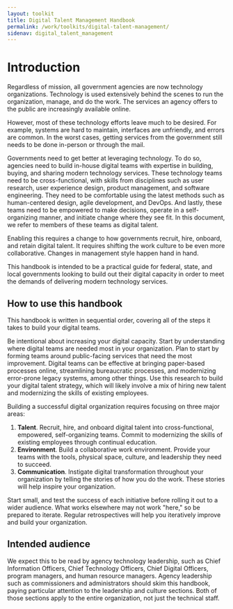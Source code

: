 ```yaml
---
layout: toolkit
title: Digital Talent Management Handbook
permalink: /work/toolkits/digital-talent-management/
sidenav: digital_talent_management
---
```

# Introduction

Regardless of mission, all government agencies are now technology organizations. Technology is used extensively behind the scenes to run the organization, manage, and do the work. The services an agency offers to the public are increasingly available online.

However, most of these technology efforts leave much to be desired. For example, systems are hard to maintain, interfaces are unfriendly, and errors are common. In the worst cases, getting services from the government still needs to be done in-person or through the mail.

Governments need to get better at leveraging technology. To do so, agencies need to build in-house digital teams with expertise in building, buying, and sharing modern technology services. These technology teams need to be cross-functional, with skills from disciplines such as user research, user experience design, product management, and software engineering. They need to be comfortable using the latest methods such as human-centered design, agile development, and DevOps. And lastly, these teams need to be empowered to make decisions, operate in a self-organizing manner, and initiate change where they see fit. In this document, we refer to members of these teams as digital talent.

Enabling this requires a change to how governments recruit, hire, onboard, and retain digital talent. It requires shifting the work culture to be even more collaborative. Changes in management style happen hand in hand.

This handbook is intended to be a practical guide for federal, state, and local governments looking to build out their digital capacity in order to meet the demands of delivering modern technology services.

## How to use this handbook

This handbook is written in sequential order, covering all of the steps it takes to build your digital teams.

Be intentional about increasing your digital capacity. Start by understanding where digital teams are needed most in your organization. Plan to start by forming teams around public-facing services that need the most improvement. Digital teams can be effective at bringing paper-based processes online, streamlining bureaucratic processes, and modernizing error-prone legacy systems, among other things. Use this research to build your digital talent strategy, which will likely involve a mix of hiring new talent and modernizing the skills of existing employees.

Building a successful digital organization requires focusing on three major areas:

1.  **Talent**. Recruit, hire, and onboard digital talent into cross-functional, empowered, self-organizing teams. Commit to modernizing the skills of existing employees through continual education.
2.  **Environment**. Build a collaborative work environment. Provide your teams with the tools, physical space, culture, and leadership they need to succeed.
3.  **Communication**. Instigate digital transformation throughout your organization by telling the stories of how you do the work. These stories will help inspire your organization.

Start small, and test the success of each initiative before rolling it out to a wider audience. What works elsewhere may not work "here," so be prepared to iterate. Regular retrospectives will help you iteratively improve and build your organization.

## Intended audience

We expect this to be read by agency technology leadership, such as Chief Information Officers, Chief Technology Officers, Chief Digital Officers, program managers, and human resource managers. Agency leadership such as commissioners and administrators should skim this handbook, paying
particular attention to the leadership and culture sections. Both of those sections apply to the entire organization, not just the technical staff.
